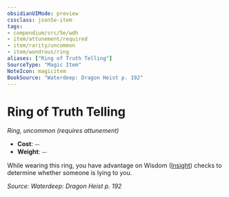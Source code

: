 ```yaml
---
obsidianUIMode: preview
cssclass: json5e-item
tags:
- compendium/src/5e/wdh
- item/attunement/required
- item/rarity/uncommon
- item/wondrous/ring
aliases: ["Ring of Truth Telling"]
SourceType: "Magic Item"
NoteIcon: magicitem
BookSource: "Waterdeep: Dragon Heist p. 192"
---
```

# Ring of Truth Telling
*Ring, uncommon (requires attunement)*  

- **Cost**: ⏤
- **Weight**: ⏤

While wearing this ring, you have advantage on Wisdom ([Insight](/2-Mechanics/CLI/rules/skills.md#Insight)) checks to determine whether someone is lying to you.

*Source: Waterdeep: Dragon Heist p. 192*